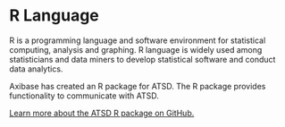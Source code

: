 # R Language


R is a programming language and software environment for statistical
computing, analysis and graphing. R language is widely used among
statisticians and data miners to develop statistical software and
conduct data analytics.

Axibase has created an R package for ATSD. The R package provides
functionality to communicate with ATSD.

[Learn more about the ATSD R package on
GitHub.](https://github.com/axibase/atsd-api-r)